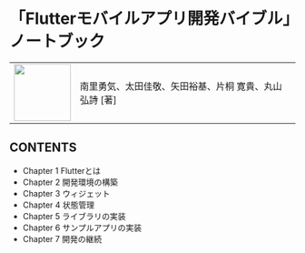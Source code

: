 # 「Flutterモバイルアプリ開発バイブル」ノートブック

<table>
    <tr>
        <td><a href="https://www.amazon.co.jp/Flutter-%E3%83%A2%E3%83%90%E3%82%A4%E3%83%AB%E3%82%A2%E3%83%97%E3%83%AA%E9%96%8B%E7%99%BA%E3%83%90%E3%82%A4%E3%83%96%E3%83%AB-%E5%8D%97%E9%87%8C%E5%8B%87%E6%B0%97/dp/4839970874" target="_blank"></a><img src="https://m.media-amazon.com/images/I/71cggi9-A3L._SY522_.jpg" width="100"></td>
        <td>南里勇気、太田佳敬、矢田裕基、片桐 寛貴、丸山 弘詩 [著]</td>
    </tr>
</table>

## CONTENTS
* Chapter 1 Flutterとは
* Chapter 2 開発環境の構築
* Chapter 3 ウィジェット
* Chapter 4 状態管理
* Chapter 5 ライブラリの実装
* Chapter 6 サンプルアプリの実装
* Chapter 7 開発の継続
